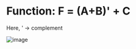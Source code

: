 ﻿# Function: F = (A+B)' + C
Here, ' -> complement

![image](https://github.com/syedimaduddin/VLSI-assignments/blob/main/Assignment-1/Question.jpg)
